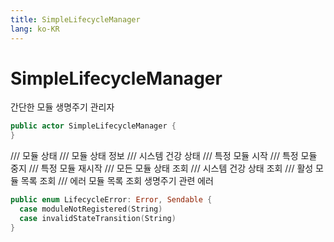```yaml
---
title: SimpleLifecycleManager
lang: ko-KR
---
```


# SimpleLifecycleManager

간단한 모듈 생명주기 관리자

```swift
public actor SimpleLifecycleManager {
}
```

  /// 모듈 상태
  /// 모듈 상태 정보
  /// 시스템 건강 상태
  /// 특정 모듈 시작
  /// 특정 모듈 중지
  /// 특정 모듈 재시작
  /// 모든 모듈 상태 조회
  /// 시스템 건강 상태 조회
  /// 활성 모듈 목록 조회
  /// 에러 모듈 목록 조회
생명주기 관련 에러

```swift
public enum LifecycleError: Error, Sendable {
  case moduleNotRegistered(String)
  case invalidStateTransition(String)
}
```

